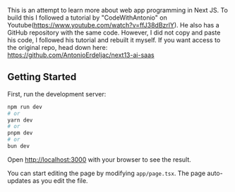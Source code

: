 This is an attempt to learn more about web app programming in Next JS. To build this I followed a tutorial by "CodeWithAntonio" on Youtube(https://www.youtube.com/watch?v=ffJ38dBzrlY). He also has a GitHub repository with the same code. However, I did not copy and paste his code, I followed his tutorial and rebuilt it myself. If you want access to the original repo, head down here: https://github.com/AntonioErdeljac/next13-ai-saas

## Getting Started

First, run the development server:

```bash
npm run dev
# or
yarn dev
# or
pnpm dev
# or
bun dev
```

Open [http://localhost:3000](http://localhost:3000) with your browser to see the result.

You can start editing the page by modifying `app/page.tsx`. The page auto-updates as you edit the file.


